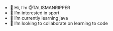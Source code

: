 - 👋 Hi, I’m @TALISMANRIPPER
- 👀 I’m interested in sport
- 🌱 I’m currently learning java
- 💞️ I’m looking to collaborate on learning to code

<!---
TALISMANRIPPER/TALISMANRIPPER is a ✨ special ✨ repository because its `README.md` (this file) appears on your GitHub profile.
You can click the Preview link to take a look at your changes.
--->
